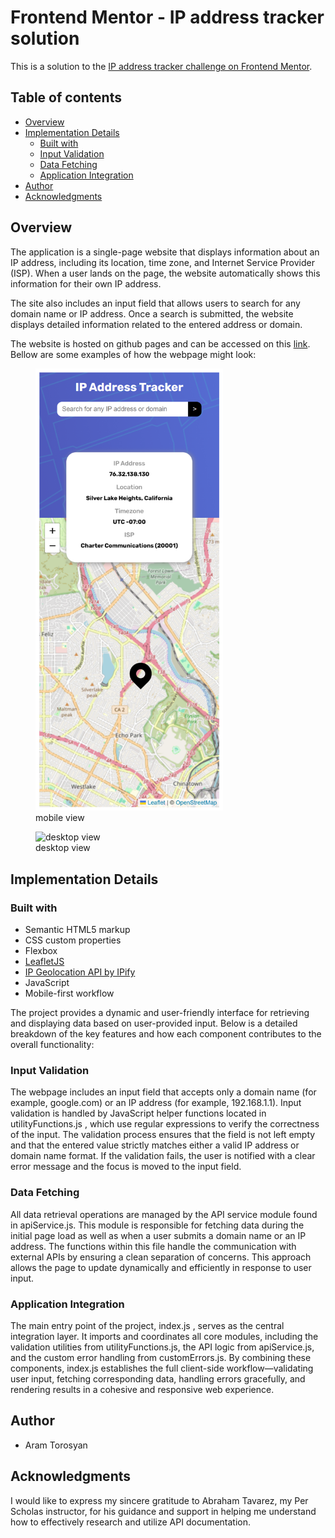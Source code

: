 # Frontend Mentor - IP address tracker solution

This is a solution to the [IP address tracker challenge on Frontend Mentor](https://www.frontendmentor.io/challenges/ip-address-tracker-I8-0yYAH0). 

## Table of contents

- [Overview](#overview)
- [Implementation Details](#my-process)
  - [Built with](#built-with)
  - [Input Validation](#input-validation)
  - [Data Fetching](#data-fetching)
  - [Application Integration](#application-integration)
- [Author](#author)
- [Acknowledgments](#acknowledgments)

## Overview

The application is a single-page website that displays information about an IP address, including its location, time zone, and Internet Service Provider (ISP). When a user lands on the page, the website automatically shows this information for their own IP address.

The site also includes an input field that allows users to search for any domain name or IP address. Once a search is submitted, the website displays detailed information related to the entered address or domain.

The website is hosted on github pages and can be accessed on this [link](https://aram-1999.github.io/ip-address-tracker/). Bellow are some examples of how the webpage might look:

<figure>
  <img src="./src/images/mobile_view_screenshot.png" alt="mobile view" width="300px">
  <figcaption>mobile view</figcaption>
</figure>

<figure>
  <img src="./src/images/desktop_view_screenshot.png" alt="desktop view">
  <figcaption>desktop view</figcaption>
</figure>

## Implementation Details

### Built with

- Semantic HTML5 markup
- CSS custom properties
- Flexbox
- [LeafletJS](https://leafletjs.com/)
- [IP Geolocation API by IPify](https://geo.ipify.org/)
- JavaScript
- Mobile-first workflow

The project provides a dynamic and user-friendly interface for retrieving and displaying data based on user-provided input. Below is a detailed breakdown of the key features and how each component contributes to the overall functionality:

### Input Validation

The webpage includes an input field that accepts only a domain name (for example, google.com) or an IP address (for example, 192.168.1.1). Input validation is handled by JavaScript helper functions located in utilityFunctions.js
, which use regular expressions to verify the correctness of the input. The validation process ensures that the field is not left empty and that the entered value strictly matches either a valid IP address or domain name format. If the validation fails, the user is notified with a clear error message and the focus is moved to the input field.

### Data Fetching

All data retrieval operations are managed by the API service module found in apiService.js. This module is responsible for fetching data during the initial page load as well as when a user submits a domain name or an IP address. The functions within this file handle the communication with external APIs by ensuring a clean separation of concerns. This approach allows the page to update dynamically and efficiently in response to user input.

### Application Integration

The main entry point of the project, index.js
, serves as the central integration layer. It imports and coordinates all core modules, including the validation utilities from utilityFunctions.js, the API logic from apiService.js, and the custom error handling from customErrors.js. By combining these components, index.js establishes the full client-side workflow—validating user input, fetching corresponding data, handling errors gracefully, and rendering results in a cohesive and responsive web experience.

## Author

- Aram Torosyan

## Acknowledgments

I would like to express my sincere gratitude to Abraham Tavarez, my Per Scholas instructor, for his guidance and support in helping me understand how to effectively research and utilize API documentation.
